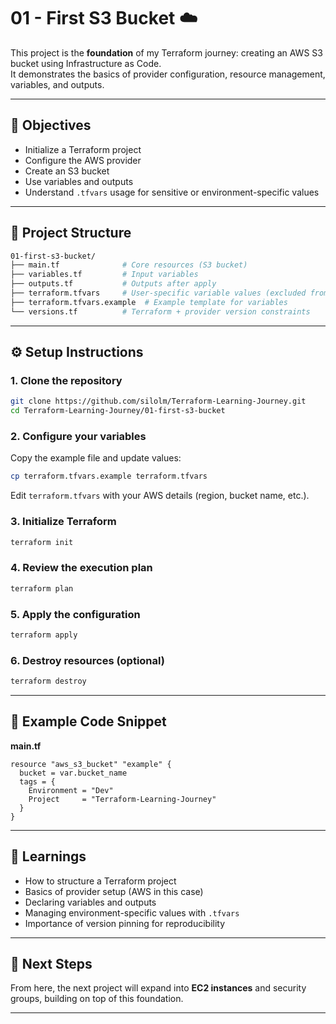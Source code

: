 # 01 - First S3 Bucket ☁️

This project is the **foundation** of my Terraform journey: creating an AWS S3 bucket using Infrastructure as Code.  
It demonstrates the basics of provider configuration, resource management, variables, and outputs.  

---

## 🎯 Objectives

- Initialize a Terraform project
- Configure the AWS provider
- Create an S3 bucket
- Use variables and outputs
- Understand `.tfvars` usage for sensitive or environment-specific values

---

## 📂 Project Structure

```bash
01-first-s3-bucket/
├── main.tf              # Core resources (S3 bucket)
├── variables.tf         # Input variables
├── outputs.tf           # Outputs after apply
├── terraform.tfvars     # User-specific variable values (excluded from git)
├── terraform.tfvars.example  # Example template for variables
└── versions.tf          # Terraform + provider version constraints
```

---

## ⚙️ Setup Instructions

### 1. Clone the repository
```bash
git clone https://github.com/silolm/Terraform-Learning-Journey.git
cd Terraform-Learning-Journey/01-first-s3-bucket
```

### 2. Configure your variables
Copy the example file and update values:
```bash
cp terraform.tfvars.example terraform.tfvars
```

Edit `terraform.tfvars` with your AWS details (region, bucket name, etc.).

### 3. Initialize Terraform
```bash
terraform init
```

### 4. Review the execution plan
```bash
terraform plan
```

### 5. Apply the configuration
```bash
terraform apply
```

### 6. Destroy resources (optional)
```bash
terraform destroy
```

---

## 📖 Example Code Snippet

**main.tf**
```hcl
resource "aws_s3_bucket" "example" {
  bucket = var.bucket_name
  tags = {
    Environment = "Dev"
    Project     = "Terraform-Learning-Journey"
  }
}
```

---

## 🧠 Learnings

- How to structure a Terraform project
- Basics of provider setup (AWS in this case)
- Declaring variables and outputs
- Managing environment-specific values with `.tfvars`
- Importance of version pinning for reproducibility

---

## 🔮 Next Steps

From here, the next project will expand into **EC2 instances** and security groups, building on top of this foundation.

---
